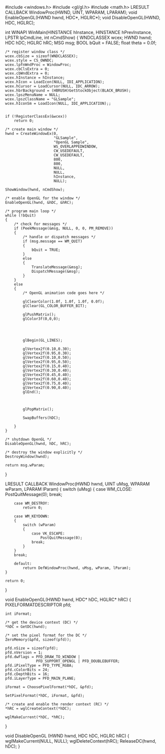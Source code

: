 #include <windows.h>
#include <gl/gl.h>
#include <math.h>
LRESULT CALLBACK WindowProc(HWND, UINT, WPARAM, LPARAM);
void EnableOpenGL(HWND hwnd, HDC*, HGLRC*);
void DisableOpenGL(HWND, HDC, HGLRC);


int WINAPI WinMain(HINSTANCE hInstance,
                   HINSTANCE hPrevInstance,
                   LPSTR lpCmdLine,
                   int nCmdShow)
{
    WNDCLASSEX wcex;
    HWND hwnd;
    HDC hDC;
    HGLRC hRC;
    MSG msg;
    BOOL bQuit = FALSE;
    float theta = 0.0f;

    /* register window class */
    wcex.cbSize = sizeof(WNDCLASSEX);
    wcex.style = CS_OWNDC;
    wcex.lpfnWndProc = WindowProc;
    wcex.cbClsExtra = 0;
    wcex.cbWndExtra = 0;
    wcex.hInstance = hInstance;
    wcex.hIcon = LoadIcon(NULL, IDI_APPLICATION);
    wcex.hCursor = LoadCursor(NULL, IDC_ARROW);
    wcex.hbrBackground = (HBRUSH)GetStockObject(BLACK_BRUSH);
    wcex.lpszMenuName = NULL;
    wcex.lpszClassName = "GLSample";
    wcex.hIconSm = LoadIcon(NULL, IDI_APPLICATION);;


    if (!RegisterClassEx(&wcex))
        return 0;

    /* create main window */
    hwnd = CreateWindowEx(0,
                          "GLSample",
                          "OpenGL Sample",
                          WS_OVERLAPPEDWINDOW,
                          CW_USEDEFAULT,
                          CW_USEDEFAULT,
                          800,
                          800,
                          NULL,
                          NULL,
                          hInstance,
                          NULL);

    ShowWindow(hwnd, nCmdShow);

    /* enable OpenGL for the window */
    EnableOpenGL(hwnd, &hDC, &hRC);

    /* program main loop */
    while (!bQuit)
    {
        /* check for messages */
        if (PeekMessage(&msg, NULL, 0, 0, PM_REMOVE))
        {
            /* handle or dispatch messages */
            if (msg.message == WM_QUIT)
            {
                bQuit = TRUE;
            }
            else
            {
                TranslateMessage(&msg);
                DispatchMessage(&msg);
            }
        }
        else
        {
            /* OpenGL animation code goes here */

            glClearColor(1.0f, 1.0f, 1.0f, 0.0f);
            glClear(GL_COLOR_BUFFER_BIT);

            glPushMatrix();
            glColor3f(0,0,0);




            glBegin(GL_LINES);

            glVertex2f(0.10,0.30);
            glVertex2f(0.95,0.30);
            glVertex2f(0.10,0.50);
            glVertex2f(0.95,0.50);
            glVertex2f(0.15,0.40);
            glVertex2f(0.30,0.40);
            glVertex2f(0.45,0.40);
            glVertex2f(0.60,0.40);
            glVertex2f(0.75,0.40);
            glVertex2f(0.90,0.40);
            glEnd();



            glPopMatrix();

            SwapBuffers(hDC);

        }
    }

    /* shutdown OpenGL */
    DisableOpenGL(hwnd, hDC, hRC);

    /* destroy the window explicitly */
    DestroyWindow(hwnd);

    return msg.wParam;
}

LRESULT CALLBACK WindowProc(HWND hwnd, UINT uMsg, WPARAM wParam, LPARAM lParam)
{
    switch (uMsg)
    {
        case WM_CLOSE:
            PostQuitMessage(0);
        break;

        case WM_DESTROY:
            return 0;

        case WM_KEYDOWN:
        {
            switch (wParam)
            {
                case VK_ESCAPE:
                    PostQuitMessage(0);
                break;
            }
        }
        break;

        default:
            return DefWindowProc(hwnd, uMsg, wParam, lParam);
    }

    return 0;
}

void EnableOpenGL(HWND hwnd, HDC* hDC, HGLRC* hRC)
{
    PIXELFORMATDESCRIPTOR pfd;

    int iFormat;

    /* get the device context (DC) */
    *hDC = GetDC(hwnd);

    /* set the pixel format for the DC */
    ZeroMemory(&pfd, sizeof(pfd));

    pfd.nSize = sizeof(pfd);
    pfd.nVersion = 1;
    pfd.dwFlags = PFD_DRAW_TO_WINDOW |
                  PFD_SUPPORT_OPENGL | PFD_DOUBLEBUFFER;
    pfd.iPixelType = PFD_TYPE_RGBA;
    pfd.cColorBits = 24;
    pfd.cDepthBits = 16;
    pfd.iLayerType = PFD_MAIN_PLANE;

    iFormat = ChoosePixelFormat(*hDC, &pfd);

    SetPixelFormat(*hDC, iFormat, &pfd);

    /* create and enable the render context (RC) */
    *hRC = wglCreateContext(*hDC);

    wglMakeCurrent(*hDC, *hRC);
}

void DisableOpenGL (HWND hwnd, HDC hDC, HGLRC hRC)
{
    wglMakeCurrent(NULL, NULL);
    wglDeleteContext(hRC);
    ReleaseDC(hwnd, hDC);
}



